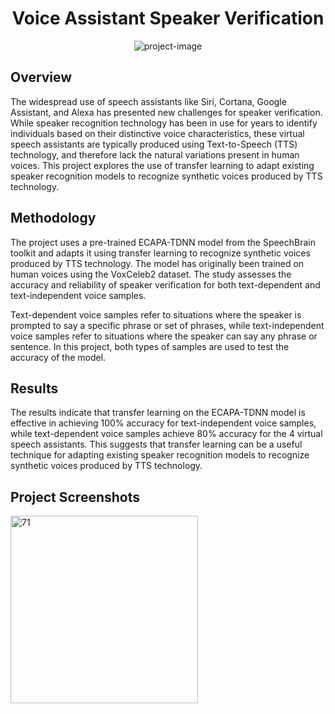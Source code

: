 <h1 align="center" id="title">Voice Assistant Speaker Verification</h1>

<p align="center"><img src="https://socialify.git.ci/rishsans/Speaker-Verification/image?description=1&amp;descriptionEditable=Assessing%20%20the%20efficiency%20of%20transfer%20learning%20%20to%20examine%20the%20accuracy%20%26%20reliability%20of%20Speaker%0Averification%20for%20Speech%20assistants&amp;name=1&amp;owner=1&amp;pattern=Solid&amp;theme=Dark" alt="project-image"></p>

<h2> Overview</h2>
<p id="description">
The widespread use of speech assistants like Siri, Cortana, Google Assistant, and Alexa has presented new challenges for speaker verification. While speaker recognition technology has been in use for years to identify individuals based on their distinctive voice characteristics, these virtual speech assistants are typically produced using Text-to-Speech (TTS) technology, and therefore lack the natural variations present in human voices. This project explores the use of transfer learning to adapt existing speaker recognition models to recognize synthetic voices produced by TTS technology.
</p>

<h2>Methodology</h2>
<p id="description">
The project uses a pre-trained ECAPA-TDNN model from the SpeechBrain toolkit and adapts it using transfer learning to recognize synthetic voices produced by TTS technology. The model has originally been trained on human voices using the VoxCeleb2 dataset. The study assesses the accuracy and reliability of speaker verification for both text-dependent and text-independent voice samples.

Text-dependent voice samples refer to situations where the speaker is prompted to say a specific phrase or set of phrases, while text-independent voice samples refer to situations where the speaker can say any phrase or sentence. In this project, both types of samples are used to test the accuracy of the model.
</p>


<h2>Results</h2>
<p id="description">
The results indicate that transfer learning on the ECAPA-TDNN model is effective in achieving 100% accuracy for text-independent voice samples, while text-dependent voice samples achieve 80% accuracy for the 4 virtual speech assistants. This suggests that transfer learning can be a useful technique for adapting existing speaker recognition models to recognize synthetic voices produced by TTS technology.
</p>
<h2>Project Screenshots</h2>
<a href="https://ibb.co/2yQzf4W"><img src="https://i.ibb.co/c1HW7nk/71.jpg" alt="71" border="0" width="300"></a><br /><a target='_blank' href='https://imgbb.com/'></a>

